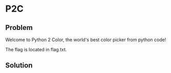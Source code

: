 # P2C

## Problem

Welcome to Python 2 Color, the world's best color picker from python code!

The flag is located in flag.txt.

## Solution


